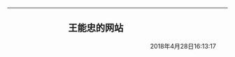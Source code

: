 
---------------

##                                                        王能忠的网站           





















                                                                                    2018年4月28日16:13:17
